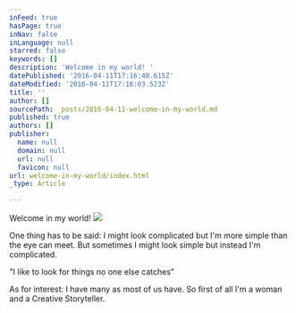 ```yaml
---
inFeed: true
hasPage: true
inNav: false
inLanguage: null
starred: false
keywords: []
description: 'Welcome in my world! '
datePublished: '2016-04-11T17:16:48.615Z'
dateModified: '2016-04-11T17:16:03.523Z'
title: ''
author: []
sourcePath: _posts/2016-04-11-welcome-in-my-world.md
published: true
authors: []
publisher:
  name: null
  domain: null
  url: null
  favicon: null
url: welcome-in-my-world/index.html
_type: Article

---
```

Welcome in my world! ![](https://s3-us-west-2.amazonaws.com/the-grid-img/p/2e8498fdb68252ce2ac2f4ffbd1b43c4b879974b.jpg)

One thing has to be said: I might look complicated but I'm more simple than the eye can meet. But sometimes I might look simple but instead I'm complicated.

"I like to look for things no one else catches"

As for interest: I have many as most of us have. So first of all I'm a woman and a Creative Storyteller.